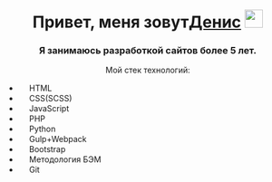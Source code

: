 <h1 align="center">Привет, меня зовут<a href="https://github.com/Web-Coder2023/" target="_blank">Денис</a> 
<img src="https://github.com/blackcater/blackcater/raw/main/images/Hi.gif" height="32"/></h1>
<h3 align="center">Я занимаюсь разработкой сайтов более 5 лет.</h3>

<p align="center">Мой стек технологий:</p>
<ul>
    <li><img src="https://icons8.ru/icon/20909/html-5" height="15"> HTML</li>
    <li><img src="https://icons8.ru/icon/20909/html-5" height="15"> CSS(SCSS)</li>
    <li><img src="https://icons8.ru/icon/20909/html-5" height="15"> JavaScript</li>
    <li><img src="https://icons8.ru/icon/20909/html-5" height="15"> PHP</li>
    <li><img src="https://icons8.ru/icon/20909/html-5" height="15"> Python</li>
    <li><img src="https://icons8.ru/icon/20909/html-5" height="15"> Gulp+Webpack</li>
    <li><img src="https://icons8.ru/icon/20909/html-5" height="15"> Bootstrap</li>
    <li><img src="https://icons8.ru/icon/20909/html-5" height="15"> Методология БЭМ</li>
    <li><img src="https://icons8.ru/icon/20909/html-5" height="15"> Git</li>
</ul>
